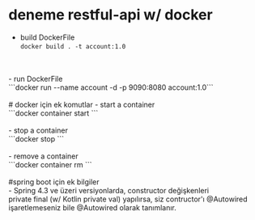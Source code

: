# deneme restful-api w/ docker

- build DockerFile<br>
```docker build . -t account:1.0```
<br>
<br>
- run DockerFile<br>
```docker run --name account -d -p 9090:8080 account:1.0```
<br>
<br>
# docker için ek komutlar
- start a container<br>
```docker container start <container-id>```
<br>
<br>
- stop a container<br>
```docker stop <container-id>```
<br>
<br>
- remove a container<br>
```docker container rm <container-id>```
<br>
<br>
#spring boot için ek bilgiler<br>
- Spring 4.3 ve üzeri versiyonlarda, constructor değişkenleri<br>
private final (w/ Kotlin private val) yapılırsa, siz contructor'ı @Autowired<br>
işaretlemeseniz bile @Autowired olarak tanımlanır.